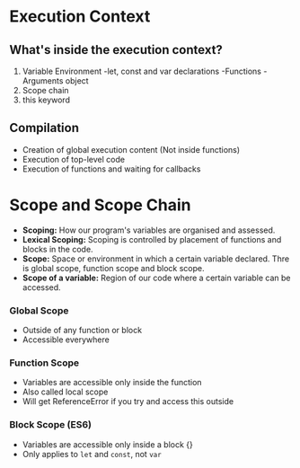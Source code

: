 # Execution Context

## What's inside the execution context?

1. Variable Environment
   -let, const and var declarations
   -Functions
   -Arguments object
2. Scope chain
3. this keyword

## Compilation

- Creation of global execution content (Not inside functions)
- Execution of top-level code
- Execution of functions and waiting for callbacks

# Scope and Scope Chain

- **Scoping:** How our program's variables are organised and assessed.
- **Lexical Scoping:** Scoping is controlled by placement of functions and blocks in the code.
- **Scope:** Space or environment in which a certain variable declared. Thre is global scope, function scope and block scope.
- **Scope of a variable:** Region of our code where a certain variable can be accessed.

### Global Scope

- Outside of any function or block
- Accessible everywhere

### Function Scope

- Variables are accessible only inside the function
- Also called local scope
- Will get ReferenceError if you try and access this outside

### Block Scope (ES6)

- Variables are accessible only inside a block {}
- Only applies to `let` and `const`, not `var`
